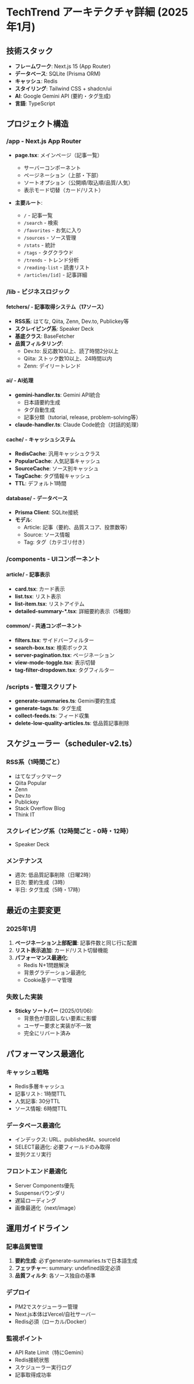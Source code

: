 # TechTrend アーキテクチャ詳細 (2025年1月)

## 技術スタック
- **フレームワーク**: Next.js 15 (App Router)
- **データベース**: SQLite (Prisma ORM)
- **キャッシュ**: Redis
- **スタイリング**: Tailwind CSS + shadcn/ui
- **AI**: Google Gemini API (要約・タグ生成)
- **言語**: TypeScript

## プロジェクト構造

### /app - Next.js App Router
- **page.tsx**: メインページ（記事一覧）
  - サーバーコンポーネント
  - ページネーション（上部・下部）
  - ソートオプション（公開順/取込順/品質/人気）
  - 表示モード切替（カード/リスト）
  
- **主要ルート**:
  - `/` - 記事一覧
  - `/search` - 検索
  - `/favorites` - お気に入り
  - `/sources` - ソース管理
  - `/stats` - 統計
  - `/tags` - タグクラウド
  - `/trends` - トレンド分析
  - `/reading-list` - 読書リスト
  - `/articles/[id]` - 記事詳細

### /lib - ビジネスロジック

#### fetchers/ - 記事取得システム（17ソース）
- **RSS系**: はてな, Qiita, Zenn, Dev.to, Publickey等
- **スクレイピング系**: Speaker Deck
- **基底クラス**: BaseFetcher
- **品質フィルタリング**:
  - Dev.to: 反応数10以上、読了時間2分以上
  - Qiita: ストック数10以上、24時間以内
  - Zenn: デイリートレンド

#### ai/ - AI処理
- **gemini-handler.ts**: Gemini API統合
  - 日本語要約生成
  - タグ自動生成
  - 記事分類（tutorial, release, problem-solving等）
- **claude-handler.ts**: Claude Code統合（対話的処理）

#### cache/ - キャッシュシステム
- **RedisCache**: 汎用キャッシュクラス
- **PopularCache**: 人気記事キャッシュ
- **SourceCache**: ソース別キャッシュ
- **TagCache**: タグ情報キャッシュ
- **TTL**: デフォルト1時間

#### database/ - データベース
- **Prisma Client**: SQLite接続
- **モデル**:
  - Article: 記事（要約、品質スコア、投票数等）
  - Source: ソース情報
  - Tag: タグ（カテゴリ付き）

### /components - UIコンポーネント

#### article/ - 記事表示
- **card.tsx**: カード表示
- **list.tsx**: リスト表示
- **list-item.tsx**: リストアイテム
- **detailed-summary-*.tsx**: 詳細要約表示（5種類）

#### common/ - 共通コンポーネント
- **filters.tsx**: サイドバーフィルター
- **search-box.tsx**: 検索ボックス
- **server-pagination.tsx**: ページネーション
- **view-mode-toggle.tsx**: 表示切替
- **tag-filter-dropdown.tsx**: タグフィルター

### /scripts - 管理スクリプト
- **generate-summaries.ts**: Gemini要約生成
- **generate-tags.ts**: タグ生成
- **collect-feeds.ts**: フィード収集
- **delete-low-quality-articles.ts**: 低品質記事削除

## スケジューラー（scheduler-v2.ts）

### RSS系（1時間ごと）
- はてなブックマーク
- Qiita Popular
- Zenn
- Dev.to
- Publickey
- Stack Overflow Blog
- Think IT

### スクレイピング系（12時間ごと - 0時・12時）
- Speaker Deck

### メンテナンス
- 週次: 低品質記事削除（日曜2時）
- 日次: 要約生成（3時）
- 半日: タグ生成（5時・17時）

## 最近の主要変更

### 2025年1月
1. **ページネーション上部配置**: 記事件数と同じ行に配置
2. **リスト表示追加**: カード/リスト切替機能
3. **パフォーマンス最適化**: 
   - Redis N+1問題解決
   - 背景グラデーション最適化
   - Cookie基テーマ管理

### 失敗した実装
- **Sticky ソートバー** (2025/01/06):
  - 背景色が意図しない要素に影響
  - ユーザー要求と実装が不一致
  - 完全にリバート済み

## パフォーマンス最適化

### キャッシュ戦略
- Redis多層キャッシュ
- 記事リスト: 1時間TTL
- 人気記事: 30分TTL
- ソース情報: 6時間TTL

### データベース最適化
- インデックス: URL、publishedAt、sourceId
- SELECT最適化: 必要フィールドのみ取得
- 並列クエリ実行

### フロントエンド最適化
- Server Components優先
- Suspenseバウンダリ
- 遅延ローディング
- 画像最適化（next/image）

## 運用ガイドライン

### 記事品質管理
1. **要約生成**: 必ずgenerate-summaries.tsで日本語生成
2. **フェッチャー**: summary: undefined設定必須
3. **品質フィルタ**: 各ソース独自の基準

### デプロイ
- PM2でスケジューラー管理
- Next.js本体はVercel/自社サーバー
- Redis必須（ローカル/Docker）

### 監視ポイント
- API Rate Limit（特にGemini）
- Redis接続状態
- スケジューラー実行ログ
- 記事取得成功率